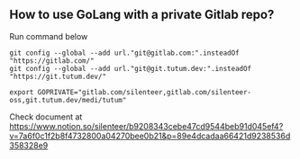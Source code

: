 ## How to use GoLang with a private Gitlab repo? ##
Run command below
~~~~
git config --global --add url."git@gitlab.com:".insteadOf "https://gitlab.com/"
git config --global --add url."git@git.tutum.dev:".insteadOf "https://git.tutum.dev/"

export GOPRIVATE="gitlab.com/silenteer,gitlab.com/silenteer-oss,git.tutum.dev/medi/tutum"
~~~~

Check document at 
https://www.notion.so/silenteer/b9208343cebe47cd9544beb91d045ef4?v=7a6f0c1f2b8f4732800a04270bee0b21&p=89e4dcadaa66421d9238536d358328e9